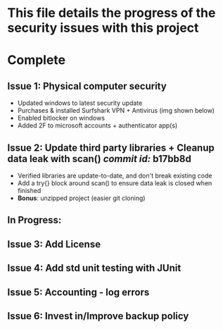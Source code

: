# This file details the progress of the security issues with this project

# Complete

## Issue 1: Physical computer security
  - Updated windows to latest security update
  - Purchases & installed Surfshark VPN + Antivirus (img shown below)
  - Enabled bitlocker on windows
  - Added 2F to microsoft accounts + authenticator app(s)


## Issue 2: Update third party libraries + Cleanup data leak with scan()     _commit id:_ b17bb8d
  - Verified libraries are update-to-date, and don't break existing code
  - Add a try{} block around scan() to ensure data leak is closed when finished
  - **Bonus**: unzipped project (easier git cloning)


## In Progress:

## Issue 3: Add License
## Issue 4: Add std unit testing with JUnit
## Issue 5: Accounting - log errors
## Issue 6: Invest in/Improve backup policy
